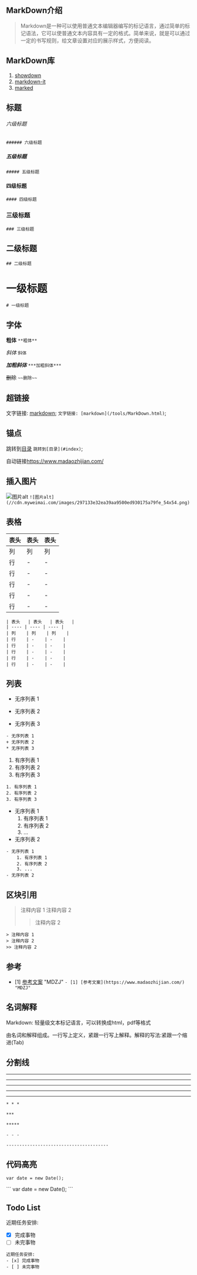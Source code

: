 ## MarkDown介绍

> Markdown是一种可以使用普通文本编辑器编写的标记语言，通过简单的标记语法，它可以使普通文本内容具有一定的格式。简单来说，就是可以通过一定的书写规则，给文章设置对应的展示样式，方便阅读。

## MarkDown库

1. [showdown](https://github.com/showdownjs/showdown)
2. [markdown-it](https://markdown-it.docschina.org/)
3. [marked](https://gitee.com/mirrors/marked)

## 标题

###### 六级标题

```###### 六级标题```

##### 五级标题

```##### 五级标题```

#### 四级标题

```#### 四级标题```

### 三级标题

```### 三级标题```

## 二级标题

```## 二级标题```

# 一级标题

```# 一级标题```

## 字体

**粗体**
```**粗体**```

*斜体*
```斜体```

***加粗斜体***
```***加粗斜体***```

~~删除~~
```~~删除~~```

## 超链接

文字链接: [markdown](/tools/MarkDown.html);
```文字链接: [markdown](/tools/MarkDown.html)```;

## 锚点

跳转到[目录](#index)
```跳转到[目录](#index)```;

自动链接<https://www.madaozhijian.com/>

## 插入图片

![图片alt](//cdn.myweimai.com/images/297133e32ea39aa9500ed930175a79fe_54x54.png)
```![图片alt](//cdn.myweimai.com/images/297133e32ea39aa9500ed930175a79fe_54x54.png)```

## 表格

| 表头   | 表头   | 表头   |
| ---- | ---- | ---- |
| 列    | 列    | 列    |
| 行    | -    | -    |
| 行    | -    | -    |
| 行    | -    | -    |
| 行    | -    | -    |
| 行    | -    | -    |

```
| 表头   | 表头   | 表头   |
| ---- | ---- | ---- |
| 列    | 列    | 列    |
| 行    | -    | -    |
| 行    | -    | -    |
| 行    | -    | -    |
| 行    | -    | -    |
| 行    | -    | -    |
```

## 列表

- 无序列表 1
+ 无序列表 2
* 无序列表 3

```
- 无序列表 1
+ 无序列表 2
* 无序列表 3
```

1. 有序列表 1
2. 有序列表 2
3. 有序列表 3

```
1. 有序列表 1
2. 有序列表 2
3. 有序列表 3
```

- 无序列表 1
    1. 有序列表 1
    2. 有序列表 2
    3. ...
- 无序列表 2

```
- 无序列表 1
    1. 有序列表 1
    2. 有序列表 2
    3. ...
- 无序列表 2
```

## 区块引用

> 注释内容 1
> 注释内容 2
>> 注释内容 2
```
> 注释内容 1
> 注释内容 2
>> 注释内容 2
```

## 参考

- [1] [参考文案](https://www.madaozhijian.com/) "MDZJ"
```- [1] [参考文案](https://www.madaozhijian.com/) "MDZJ"```

## 名词解释
Markdown:
    轻量级文本标记语言，可以转换成html，pdf等格式

由名词和解释组成。一行写上定义，紧跟一行写上解释。解释的写法:紧跟一个缩进(Tab)


## 分割线

* * *

***

*****

- - -

---------------------------------------

```
* * *

***

*****

- - -

---------------------------------------
```

## 代码高亮

```
var date = new Date();

```

\```
var date = new Date();
\```

## Todo List

近期任务安排:
- [x] 完成事物
- [ ] 未完事物

```
近期任务安排:
- [x] 完成事物
- [ ] 未完事物
```
